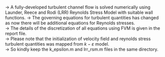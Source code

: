 -> A fully-developed turbulent channel flow is solved numerically using Launder, Reece and Rodi (LRR) Reynolds Stress Model with suitable wall functions. 
-> The governing equations for turbulent quantities has changed as now there will be additional equations for Reynolds stresses.  
-> The details of the discretization of all equations using FVM is given in the report file.  
-> Please note that the initialization of velocity field and reynolds stress turbulent quantities was mapped from $k-\varepsilon$ model.  
-> So kindly keep the k_epsilon.m and lrr_rsm.m files in the same directory.
